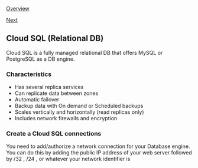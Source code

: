 [Overview](https://github.com/paulowe/gcp/blob/main/readme.md)

[Next](https://github.com/paulowe/gcp/blob/main/gcp-core-infrastructure/cloud-datastore.md)
## Cloud SQL (Relational DB)

Cloud SQL is a fully managed relational DB that offers MySQL or PostgreSQL as a DB engine.

### Characteristics
- Has several replica services
- Can replicate data between zones
- Automatic failover
- Backup data with On demand or Scheduled backups
- Scales vertically and horizontally (read replicas only)
- Includes network firewalls and encryption

### Create a Cloud SQL connections

You need to add/authorize a network connection for your Database engine. 
You can do this by adding the public IP address of your web server followed by /32 , /24 , or whatever your network identifier is

